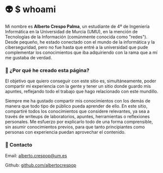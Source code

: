 # 👽 $ whoami

Mi nombre es **Alberto Crespo Palma**, un estudiante de 4º de Ingeniería Informática en la Universidad de Murcia (UMU), en la mención de Tecnologías de la Información (comúnmente conocida como "redes"). Desde pequeño, he estado conectado con el mundo de la informática y la ciberseguridad, pero no fue hasta que entré a la universidad que pude complementar los conocimientos que iba adquiriendo con la rama que a mí me gustaba de verdad.

### 🤔 ¿Por qué he creado esta página?

El objetivo que quiero conseguir con este sitio es, simultáneamente, poder compartir mi experiencia con la gente y tener un sitio donde guardo mis apuntes, reflejando todo el trabajo que hago relacionado con este mundillo.

Siempre me ha gustado compartir mis conocimientos con los demás de manera que todo tipo de público pueda aprender de ello. En este sitio, compartiré todos los conocimientos que considere relevantes, ya sea a través de writeups de laboratorios, apuntes, herramientas o reflexiones personales. Me esfuerzo por explicarlo todo de una forma comprensible, sin asumir conocimientos previos, para que tanto principiantes como personas con experiencia puedan aprovechar el contenido.

### 📌 Contacto

Email: [alberto.crespop@um.es](mailto:alberto.crespop@um.es)

Github: [github.com/albertocrespop](https://github.com/albertocrespop)

